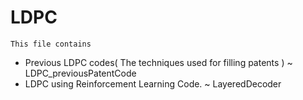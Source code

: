 # LDPC
`This file contains`
* Previous LDPC codes( The techniques used for filling patents ) ~ LDPC_previousPatentCode
* LDPC using Reinforcement Learning Code. ~ LayeredDecoder


